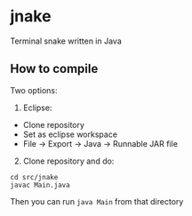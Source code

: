# jnake
Terminal snake written in Java

## How to compile
Two options:
1. Eclipse:  
* Clone repository  
* Set as eclipse workspace
* File -> Export -> Java -> Runnable JAR file
2. Clone repository and do:
```
cd src/jnake
javac Main.java
```
Then you can run `java Main` from that directory
